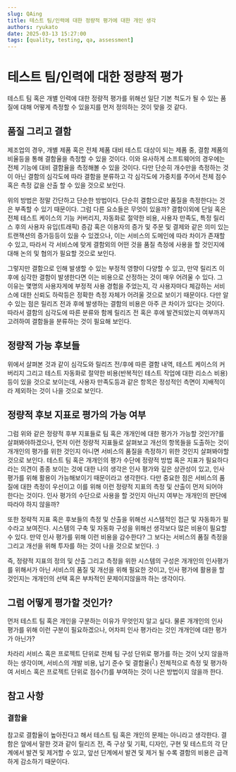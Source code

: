 ```yaml
---
slug: QAing 
title: 테스트 팀/인력에 대한 정량적 평가에 대한 개인 생각
authors: ryukato
date: 2025-03-13 15:27:00
tags: [quality, testing, qa, assessment]
---
```


# 테스트 팀/인력에 대한 정량적 평가

테스트 팀 혹은 개별 인력에 대한 정량적 평가를 위해선 일단 기본 척도가 될 수 있는 품질에 대해 어떻게 측정할 수 있을지를 먼저 정의하는 것이 맞을 것 같다.

<!-- truncate -->

## 품질 그리고 결함
제조업의 경우, 개별 제품 혹은 전체 제품 대비 테스트 대상이 되는 제품 중, 결함 제품의 비율등을 통해 결함율을 측정할 수 있을 것이다. 이와 유사하게 소프트웨어의 경우에는 전체 기능에 대비 결함율을 측정해볼 수 있을 것이다. 다만 단순히 개수만을 측정하는 것이 아닌 결함의 심각도에 따라 결함을 분류하고 각 심각도에 가중치를 주어서 전체 점수 혹은 측정 값을 산출 할 수 있을 것으로 보인다. 

위의 방법은 정말 간단하고 단순한 방법이다. 단순히 결함으로만 품질을 측정한다는 것은 부족할 수 있기 때문이다. 그럼 다른 요소들은 무엇이 있을까? 결함이외에 단일 혹은 전체 테스트 케이스의 기능 커버리지, 자동화로 절약한 비용, 사용자 만족도, 특정 릴리스 후의 사용자 유입(트래픽) 증감 혹은 이용자의 증가 및 주문 및 결제와 같은 의미 있는 트랜잭션의 증가등등이 있을 수 있겠으나, 이는 서비스의 도메인에 따라 차이가 존재할 수 있고, 따라서 각 서비스에 맞게 결함외의 어떤 것을 품질 측정에 사용을 할 것인지에 대해 논의 및 협의가 필요할 것으로 보인다.

그렇지만 결함으로 인해 발생할 수 있는 부정적 영향이 다양할 수 있고, 만약 릴리즈 이후에 심각한 결함이 발생한다면 이는 비용으로 산정하는 것이 매우 어려울 수 있다. 그 이유는 몇명의 사용자게에 부정적 사용 경험을 주었는지, 각 사용자마다 체감하는 서비스에 대한 신뢰도 하락등은 정확한 측정 자체가 어려울 것으로 보이기 때문이다. 다만 알 수 있는 점은 릴리즈 전과 후에 발생하는 결함의 비용은 아주 큰 차이가 있다는 것이다. 따라서 결함의 심각도에 따른 분류와 함께 릴리즈 전 혹은 후에 발견되었는지 여부까지 고려하여 결함들을 분류하는 것이 필요해 보인다. 

## 정량적 가능 후보들
위에서 살펴본 것과 같이 심각도와 릴리즈 전/후에 따른 결함 내역, 테스트 케이스의 커버리지 그리고 테스트 자동화로 절약한 비용(반복적인 테스트 작업에 대한 리소스 비용)등이 있을 것으로 보이는데, 사용자 만족도등과 같은 항목은 정성적인 측면이 지배적이라 제외하는 것이 나을 것으로 보인다. 

## 정량적 후보 지표로 평가의 가능 여부
그럼 위와 같은 정량적 후부 지표들로 팀 혹은 개개인에 대한 평가가 가능할 것인가?를 살펴봐야하겠으나, 먼저 이런 정량적 지표들로 살펴보고 개선의 항목들을 도출하는 것이 개개인의 평가를 위한 것인지 아니면 서비스의 품질을 측정하기 위한 것인지 살펴봐야할 것으로 보인다. 
테스트 팀 혹은 개개인의 평가 수단에 정량적 방법 혹은 지표가 필요하다라는 의견이 종종 보이는 것에 대한 나의 생각은 인사 평가와 깊은 상관성이 있고, 인사 평가를 위해 활용이 가능해보이기 때문이라고 생각한다. 다만 중요한 점은 서비스의 품질에 대한 측정이 우선이고 이를 위해 이런 정량적 지표의 측정 및 산출이 먼저 되어야 한다는 것이다. 인사 평가의 수단으로 사용을 할 것인지 아닌지 여부는 개개인의 판단에 따라야 하지 않을까? 

또한 정략적 지표 혹은 후보들의 측정 및 산출을 위해선 시스템적인 접근 및 자동화가 필수라고 보여진다. 시스템의 구축 및 자동화 구성을 위해선 생각보다 많은 비용이 필요할 수 있다. 만약 인사 평가를 위해 이런 비용을 감수한다? 그 보다는 서비스의 품질 측정을 그리고 개선을 위해 투자를 하는 것이 나을 것으로 보인다. :) 

즉, 정량적 지표의 정의 및 산출 그리고 측정을 위한 시스템의 구성은 개개인의 인사평가를 위해서가 아닌 서비스의 품질 및 개선을 위해 필요한 것이고, 인사 평가에 활용을 할 것인지는 개개인의 선택 혹은 부차적인 문제이지않을까 하는 생각이다.

## 그럼 어떻게 평가할 것인가?
먼저 테스트 팀 혹은 개인을 구분하는 이유가 무엇인지 알고 싶다. 물론 개개인의 인사 평가를 위해 이런 구분이 필요하겠으나, 어차피 인사 평가라는 것인 개개인에 대한 평가가 아닌가?

차라리 서비스 혹은 프로젝트 단위로 전체 팀 구성 단위로 평가를 하는 것이 낫지 않을까 하는 생각이며, 서비스의 개발 비용, 납기 준수 및 결함율(<sup>[1](#결함율)</sup>.) 전체적으로 측정 및 평가하여 서비스 혹은 프로젝트 단위로 점수(?)를 부여하는 것이 나은 방법이지 않을까 한다.


## 참고 사항
### 결함율
참고로 결함율이 높아진다고 해서 테스트 팀 혹은 개인의 문제는 아니라고 생각한다. 결함은 앞에서 말한 것과 같이 릴리즈 전,  즉 구상 및 기획, 디자인, 구현 및 테스트의 각 단계에서 발견 및 제거할 수 있고, 앞선 단계에서 발견 및 제거 될 수록 결함의 비용은 급격하게 감소하기 때문이다.
